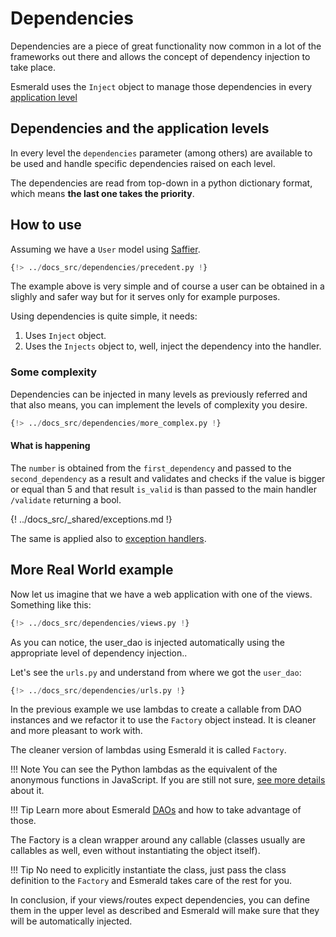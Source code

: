 # Dependencies

Dependencies are a piece of great functionality now common in a lot of the frameworks out there and allows the concept
of dependency injection to take place.

Esmerald uses the `Inject` object to manage those dependencies in every
[application level](./application/levels.md)

## Dependencies and the application levels

In every level the `dependencies` parameter (among others) are available to be used and handle specific dependencies
raised on each level.

The dependencies are read from top-down in a python dictionary format, which means
**the last one takes the priority**.

## How to use

Assuming we have a `User` model using [Saffier](./databases/saffier/models.md).

```python hl_lines="14-15 19"
{!> ../docs_src/dependencies/precedent.py !}
```

The example above is very simple and of course a user can be obtained in a slighly and safer way but for it serves only
for example purposes.

Using dependencies is quite simple, it needs:

1. Uses `Inject` object.
2. Uses the `Injects` object to, well, inject the dependency into the handler.

### Some complexity

Dependencies can be injected in many levels as previously referred and that also means, you can implement the levels of
complexity you desire.

```python hl_lines="4 8 21-23 26"
{!> ../docs_src/dependencies/more_complex.py !}
```

#### What is happening

The `number` is obtained from the `first_dependency` and passed to the `second_dependency` as a result and validates
and checks if the value is bigger or equal than 5 and that result `is_valid` is than passed to the main handler
`/validate` returning a bool.

{! ../docs_src/_shared/exceptions.md !}

The same is applied also to [exception handlers](./exception-handlers.md).

## More Real World example

Now let us imagine that we have a web application with one of the views. Something like this:

```python hl_lines="17"
{!> ../docs_src/dependencies/views.py !}
```

As you can notice, the user_dao is injected automatically using the appropriate level of dependency injection..

Let's see the `urls.py` and understand from where we got the `user_dao`:

```python hl_lines="14-16 32-34"
{!> ../docs_src/dependencies/urls.py !}
```

In the previous example we use lambdas to create a callable from DAO instances and we refactor it
to use the `Factory` object instead. It is cleaner and more pleasant to work with.

The cleaner version of lambdas using Esmerald it is called `Factory`.

!!! Note
    You can see the Python lambdas as the equivalent of the anonymous functions in JavaScript.
    If you are still not sure, [see more details](https://www.w3schools.com/python/python_lambda.asp) about it.


!!! Tip
    Learn more about Esmerald [DAOs](./protocols.md) and how to take advantage of those.


The Factory is a clean wrapper around any callable (classes usually are callables as well, even without instantiating the object itself).

!!! Tip
    No need to explicitly instantiate the class, just pass the class definition to the `Factory`
    and Esmerald takes care of the rest for you.

In conclusion, if your views/routes expect dependencies, you can define them in the upper level as described
and Esmerald will make sure that they will be automatically injected.
